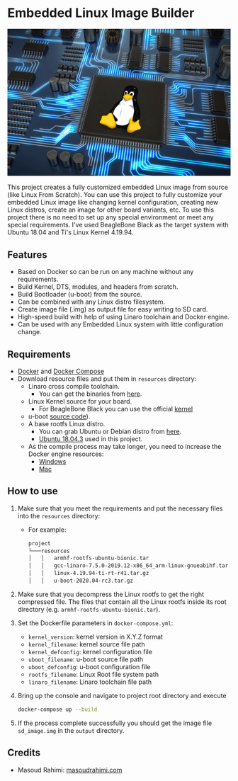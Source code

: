 # Embedded Linux Image Builder

![embedded-linux-image-builder](./images/embedded.png)

This project creates a fully customized embedded Linux image from source (like Linux From Scratch). You can use this project to fully customize your embedded Linux image like changing kernel configuration, creating new Linux distros, create an image for other board variants, etc. To use this project there is no need to set up any special environment or meet any special requirements.
I've used BeagleBone Black as the target system with Ubuntu 18.04 and Ti's Linux Kernel 4.19.94.

## Features

* Based on Docker so can be run on any machine without any requirements.
* Build Kernel, DTS, modules, and headers from scratch.
* Build Bootloader (u-boot) from the source.
* Can be combined with any Linux distro filesystem.
* Create image file (.img) as output file for easy writing to SD card.
* High-speed build with help of using Linaro toolchain and Docker engine.
* Can be used with any Embedded Linux system with little configuration change.

## Requirements

* [Docker](https://docs.docker.com/install/) and [Docker Compose](https://docs.docker.com/compose/install/)
* Download resource files and put them in `resources` directory:
  * Linaro cross compile toolchain.
    * You can get the binaries from [here](https://www.linaro.org/downloads/).
  * Linux Kernel source for your board.
    * For BeagleBone Black you can use the official [kernel](https://github.com/beagleboard/linux)
  * u-boot [source code](https://github.com/u-boot/u-boot)).
  * A base rootfs Linux distro.
    * You can grab Ubuntu or Debian distro from [here](https://rcn-ee.com/rootfs/eewiki/minfs/).
    * [Ubuntu 18.04.3](https://rcn-ee.com/rootfs/eewiki/minfs/ubuntu-18.04.3-minimal-armhf-2020-02-10.tar.xz) used in this project.
  * As the compile process may take longer, you need to increase the Docker engine resources:
    * [Windows](https://docs.docker.com/docker-for-windows/#advanced#resources)
    * [Mac](https://docs.docker.com/docker-for-mac/#memory#resources)

## How to use

1. Make sure that you meet the requirements and put the necessary files into the `resources` directory:
    * For example:

      ```bash
      project
      └───resources
      │   │   armhf-rootfs-ubuntu-bionic.tar
      │   │   gcc-linaro-7.5.0-2019.12-x86_64_arm-linux-gnueabihf.tar
      │   │   linux-4.19.94-ti-rt-r41.tar.gz
      │   │   u-boot-2020.04-rc3.tar.gz

      ```

2. Make sure that you decompress the Linux rootfs to get the right compressed file. The files that contain all the Linux rootfs inside its root directory (e.g. `armhf-rootfs-ubuntu-bionic.tar`).
3. Set the Dockerfile parameters in `docker-compose.yml`:
   * `kernel_version`: kernel version in X.Y.Z format
   * `kernel_filename`: kernel source file path
   * `kernel_defconfig`: kernel configuration file
   * `uboot_filename`: u-boot source file path
   * `uboot_defconfig`: u-boot configuration file
   * `rootfs_filename`: Linux Root file system path
   * `linaro_filename`: Linaro toolchain file path

4. Bring up the console and navigate to project root directory and execute

   ```bash
   docker-compose up --build
   ```

5. If the process complete successfully you should get the image file `sd_image.img` in the `output` directory.

## Credits

* Masoud Rahimi: [masoudrahimi.com](http://masoudrahimi.com)
